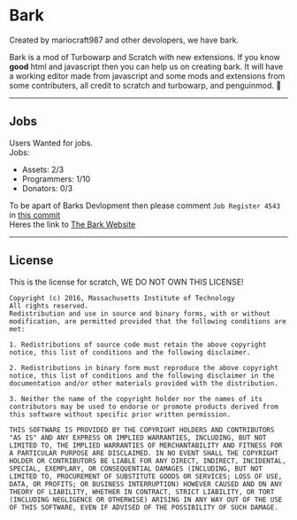 # Bark
Created by mariocraft987 and other devolopers, we have bark.

Bark is a mod of Turbowarp and Scratch with new extensions. If you know <b>good</b> html and javascript then you can help us on creating bark.
It will have a working editor made from javascript and some mods and extensions from some contributers,
all credit to scratch and turbowarp, and penguinmod. &#128054;
<hr>

## Jobs
Users Wanted for jobs.<br/>
Jobs: <br/>
- Assets: 2/3<br/>
- Programmers: 1/10<br/>
- Donators: 0/3<br/>

To be apart of Barks Devlopment then please comment `Job Register 4543` in <a href="https://github.com/Mariocraft987/bark.github.io/commit/5644df6ebc5aa7ea7b611141a265ff7c17712c5e">this commit</a>
<br/>Heres the link to <a href="https://mariocraft987.github.io/bark.github.io/Home.html">The Bark Website</a>

<hr>

## License
This is the license for scratch, WE DO NOT OWN THIS LICENSE!

```
Copyright (c) 2016, Massachusetts Institute of Technology
All rights reserved.
Redistribution and use in source and binary forms, with or without modification, are permitted provided that the following conditions are met:

1. Redistributions of source code must retain the above copyright notice, this list of conditions and the following disclaimer.

2. Redistributions in binary form must reproduce the above copyright notice, this list of conditions and the following disclaimer in the documentation and/or other materials provided with the distribution.

3. Neither the name of the copyright holder nor the names of its contributors may be used to endorse or promote products derived from this software without specific prior written permission.

THIS SOFTWARE IS PROVIDED BY THE COPYRIGHT HOLDERS AND CONTRIBUTORS "AS IS" AND ANY EXPRESS OR IMPLIED WARRANTIES, INCLUDING, BUT NOT LIMITED TO, THE IMPLIED WARRANTIES OF MERCHANTABILITY AND FITNESS FOR A PARTICULAR PURPOSE ARE DISCLAIMED. IN NO EVENT SHALL THE COPYRIGHT HOLDER OR CONTRIBUTORS BE LIABLE FOR ANY DIRECT, INDIRECT, INCIDENTAL, SPECIAL, EXEMPLARY, OR CONSEQUENTIAL DAMAGES (INCLUDING, BUT NOT LIMITED TO, PROCUREMENT OF SUBSTITUTE GOODS OR SERVICES; LOSS OF USE, DATA, OR PROFITS; OR BUSINESS INTERRUPTION) HOWEVER CAUSED AND ON ANY THEORY OF LIABILITY, WHETHER IN CONTRACT, STRICT LIABILITY, OR TORT (INCLUDING NEGLIGENCE OR OTHERWISE) ARISING IN ANY WAY OUT OF THE USE OF THIS SOFTWARE, EVEN IF ADVISED OF THE POSSIBILITY OF SUCH DAMAGE.
```

<!-- bark is not affiliated of scratch or turbowarp nor penguin mod and all credit goes to these founding orginizations and not any content should be used with permission,
please is they are created YET check out our terms of use and private policy --!>


